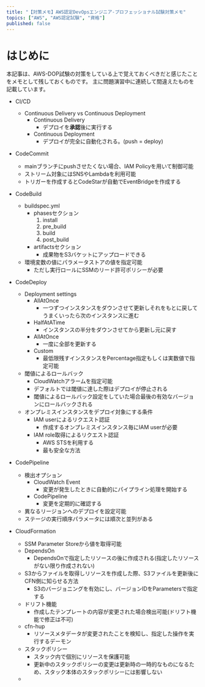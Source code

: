 ```yaml
---
title: "【対策メモ】AWS認定DevOpsエンジニア-プロフェッショナル試験対策メモ"
topics: ["AWS", "AWS認定試験", "資格"]
published: false
---
```


# はじめに

本記事は、AWS-DOP試験の対策をしている上で覚えておくべきだと感じたことをメモとして残しておくものです。
主に問題演習中に連続して間違えたものを記載しています。

- CI/CD
  - Continuous Delivery vs Continuous Deployment
    - Continuous Delivery
      - デプロイを**承認**後に実行する
    - Continuous Deployment
      - デプロイが完全に自動化される。(push = deploy)

- CodeCommit
  - mainブランチにpushさせたくない場合、IAM Policyを用いて制御可能
  - ストリーム対象にはSNSやLambdaを利用可能
  - トリガーを作成するとCodeStarが自動でEventBridgeを作成する

- CodeBuild
  - buildspec.yml
    - phasesセクション
      1. install
      2. pre_build
      3. build
      4. post_build
    - artifactsセクション
      - 成果物をS3バケットにアップロードできる
  - 環境変数の値にパラメータストアの値を指定可能
    - ただし実行ロールにSSMのリード許可ポリシーが必要

- CodeDeploy
  - Deployment settings
    - AllAtOnce
      - 一つずつインスタンスをダウンさせて更新しそれをもとに戻してうまくいったら次のインスタンスに進む
    - HalfAtATime
      - インスタンスの半分をダウンさせてから更新し元に戻す
    - AllAtOnce
      - 一度に全部を更新する
    - Custom
      - 最低限残すインスタンスをPercentage指定もしくは実数値で指定可能
  - 閾値によるロールバック
    - CloudWatchアラームを指定可能
    - デフォルトでは閾値に達した際はデプロイが停止される
    - 閾値によるロールバック設定をしていた場合最後の有効なバージョンにロールバックされる
  - オンプレミスインスタンスをデプロイ対象にする条件
    - IAM userによるリクエスト認証
      - 作成するオンプレミスインスタンス毎にIAM userが必要
    - IAM role取得によるリクエスト認証
      - AWS STSを利用する
      - 最も安全な方法

- CodePipeline
  - 検出オプション
    - CloudWatch Event
      - 変更が発生したときに自動的にパイプライン処理を開始する
    - CodePipeline
      - 変更を定期的に確認する
  - 異なるリージョンへのデプロイを設定可能
  - ステージの実行順序パラメータには順次と並列がある

- CloudFormation
  - SSM Parameter Storeから値を取得可能
  - DependsOn
    - DependsOnで指定したリソースの後に作成される(指定したリソースがない限り作成されない)
  - S3からファイルを取得しリソースを作成した際、S3ファイルを更新後にCFN側に知らせる方法
    - S3のバージョニングを有効にし、バージョンIDをParametersで指定する
  - ドリフト機能
    - 作成したテンプレートの内容が変更された場合検出可能(ドリフト機能で修正は不可)
  - cfn-hup
    - リソースメタデータが変更されたことを検知し、指定した操作を実行するデーモン
  - スタックポリシー
    - スタック内で個別にリソースを保護可能
    - 更新中のスタックポリシーの変更は更新時の一時的なものになるため、スタック本体のスタックポリシーには影響しない
  - 